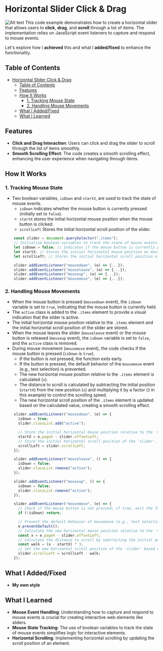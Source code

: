 
# Horizontal Slider Click & Drag

![Alt text](assets/image/showcase.gif)
This code example demonstrates how to create a horizontal slider that allows users to **click**, **drag**, and **scroll** through a list of items. The implementation relies on JavaScript event listeners to capture and respond to mouse events.

Let's explore how I **achieved** this and what I **added/fixed** to enhance the functionality.

## Table of Contents

- [Horizontal Slider Click \& Drag](#horizontal-slider-click--drag)
  - [Table of Contents](#table-of-contents)
  - [Features](#features)
  - [How It Works](#how-it-works)
    - [1. Tracking Mouse State](#1-tracking-mouse-state)
    - [2. Handling Mouse Movements](#2-handling-mouse-movements)
  - [What I Added/Fixed](#what-i-addedfixed)
  - [What I Learned](#what-i-learned)

## Features

- **Click and Drag Interaction**: Users can click and drag the slider to scroll through the list of items smoothly.
- **Smooth Scrolling Effect**: The code creates a smooth scrolling effect, enhancing the user experience when navigating through items.

## How It Works

### 1. Tracking Mouse State

- Two boolean variables, `isDown` and `startX`, are used to track the state of mouse events.
  - `isDown` indicates whether the mouse button is currently pressed (initially set to `false`).
  - `startX` stores the initial horizontal mouse position when the mouse button is clicked.
  - `scrollLeft` Stores the initial horizontal scroll position of the slider.

```js
    const slider = document.querySelector(".items");
    // Initialize boolean variables to track the state of mouse events.
    let isDown = false; // Indicates if the mouse button is currently pressed.
    let startX; // Stores the initial horizontal mouse position on mouse click.
    let scrollLeft; // Stores the initial horizontal scroll position of the slider.

    slider.addEventListener("mousedown", (e) => {...});
    slider.addEventListener("mouseleave", (e) => {...});
    slider.addEventListener("mouseup", (e) => {...});
    slider.addEventListener("mousemove", (e) => {...});
```

### 2. Handling Mouse Movements

- When the mouse button is pressed (`mousedown` event), the `isDown` variable is set to `true`, indicating that the mouse button is currently held.
- The `active` class is added to the `.items` element to provide a visual indication that the slider is active.
- The initial horizontal mouse position relative to the `.items` element and the initial horizontal scroll position of the slider are stored.
- When the mouse leaves the slider (`mouseleave` event) or the mouse button is released (`mouseup` event), the `isDown` variable is set to `false`, and the `active` class is removed.
- During mouse movement (`mousemove` event), the code checks if the mouse button is pressed (`isDown` is `true`).
  - If the button is not pressed, the function exits early.
  - If the button is pressed, the default behavior of the `mousemove` event (e.g., text selection) is prevented.
  - The new horizontal mouse position relative to the `.items` element is calculated (`x`).
  - The distance to scroll is calculated by subtracting the initial position (`startX`) from the new position (`x`) and multiplying it by a factor (`3` in this example) to control the scrolling speed.
  - The new horizontal scroll position of the `.items` element is updated based on the calculated value, creating a smooth scrolling effect.

```js
    slider.addEventListener("mousedown", (e) => {
      isDown = true;
      slider.classList.add("active");

      // Store the initial horizontal mouse position relative to the 'slider' element.
      startX = e.pageX - slider.offsetLeft;
      // Store the initial horizontal scroll position of the 'slider'.
      scrollLeft = slider.scrollLeft;
    });

    slider.addEventListener("mouseleave", () => {
      isDown = false;
      slider.classList.remove("active");
    });

    slider.addEventListener("mouseup", () => {
      isDown = false;
      slider.classList.remove("active");
    });

    slider.addEventListener("mousemove", (e) => {
      // Check if the mouse button is not pressed; if true, exit the function.
      if (!isDown) return;

      // Prevent the default behavior of mousemove (e.g., text selection).
      e.preventDefault();
      // Calculate the new horizontal mouse position relative to the 'slider' element.
      const x = e.pageX - slider.offsetLeft;
      // Calculate the distance to scroll by subtracting the initial position from the new position.
      const walk = (x - startX) * 3;
      // Set the new horizontal scroll position of the 'slider' based on the calculated value.
      slider.scrollLeft = scrollLeft - walk;
    });
```

## What I Added/Fixed

- **My own style**

## What I Learned

- **Mouse Event Handling**: Understanding how to capture and respond to mouse events is crucial for creating interactive web elements like sliders.
- **Mouse State Tracking**: The use of boolean variables to track the state of mouse events simplifies logic for interactive elements.
- **Horizontal Scrolling**: Implementing horizontal scrolling by updating the scroll position of an element.
